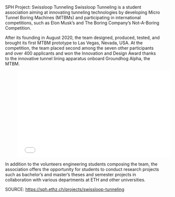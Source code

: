 SPH Project: Swissloop Tunneling
Swissloop Tunneling is a student association aiming at innovating tunneling technologies by developing Micro Tunnel Boring Machines (MTBMs) and participating in international competitions, such as Elon Musk’s and The Boring Company’s Not-A-Boring Competition.

After its founding in August 2020, the team designed, produced, tested, and brought its first MTBM prototype to Las Vegas, Nevada, USA. At the competition, the team placed second among the seven other participants and over 400 applicants and won the Innovation and Design Award thanks to the innovative tunnel lining apparatus onboard Groundhog Alpha, the MTBM.

<figure><iframe frameborder="0" src="//www.youtube.com/embed/H31Y0MYYKFA" style="width:500px;height:281px;"></iframe></figure>

In addition to the volunteers engineering students composing the team, the association offers the opportunity for students to conduct research projects such as bachelor’s and master’s theses and semester projects in collaboration with various departments at ETH and other universities.


SOURCE: https://sph.ethz.ch/projects/swissloop-tunneling